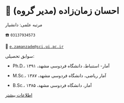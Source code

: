 # 👤  **احسان زمان‌زاده (مدیر گروه)**


مرتبه علمی: دانشیار


☎️  `03137934573`


📧  [`e.zamanzade@sci.ui.ac.ir`](mailto:e.zamanzade@sci.ui.ac.ir)


سوابق تحصیلی: 


- Ph.D.، آمار- استنباط، دانشگاه فردوسی مشهد، ۱۳۹۱


- M.Sc.، آمار ریاضی، دانشگاه فردوسی مشهد، ۱۳۸۷


- B.Sc.، آمار، دانشگاه فردوسی مشهد، ۱۳۸۵


[اطلاعات بیشتر](https://sci.ui.ac.ir/E.zamanzade)
